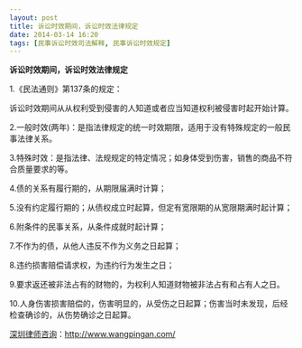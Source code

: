 ```yaml
---
layout: post
title: 诉讼时效期间，诉讼时效法律规定
date: 2014-03-14 16:20
tags: [民事诉讼时效司法解释, 民事诉讼时效规定]
---
```

<strong>诉讼时效期间，诉讼时效法律规定</strong>

1.《民法通则》第137条的规定：

诉讼时效期间从从权利受到侵害的人知道或者应当知道权利被侵害时起开始计算。

2.一般时效(两年)：是指法律规定的统一时效期限，适用于没有特殊规定的一般民事法律关系。

3.特殊时效：是指法律、法规规定的特定情况；如身体受到伤害，销售的商品不符合质量要求的等。

4.债的关系有履行期的，从期限届满时计算；

5.没有约定履行期的；从债权成立时起算，但定有宽限期的从宽限期满时起计算；

6.附条件的民事关系，从条件成就时起计算；

7.不作为的债，从他人违反不作为义务之日起算；

8.违约损害赔偿请求权，为违约行为发生之日；

9.要求返还被非法占有的财物的，为权利人知道财物被非法占有和占有人之日。

10.人身伤害损害赔偿的，伤害明显的，从受伤之日起算；伤害当时未发现，后经检查确诊的，从伤势确诊之日起算。

<a href="http://www.wangpingan.com/">深圳律师咨询</a>：<a href="http://www.wangpingan.com/">http://www.wangpingan.com/</a>

